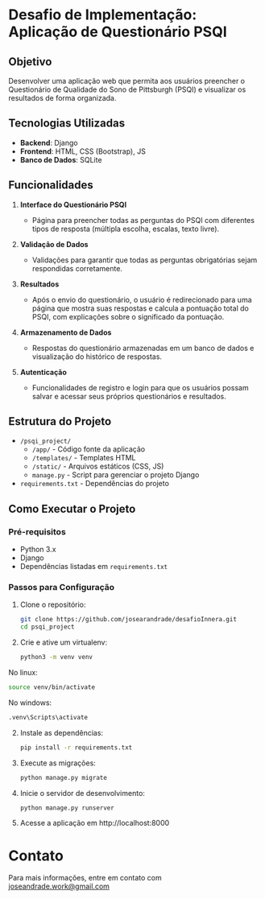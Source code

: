 # Desafio de Implementação: Aplicação de Questionário PSQI

## Objetivo
Desenvolver uma aplicação web que permita aos usuários preencher o Questionário de Qualidade do Sono de Pittsburgh (PSQI) e visualizar os resultados de forma organizada.

## Tecnologias Utilizadas
- **Backend**: Django
- **Frontend**: HTML, CSS (Bootstrap), JS
- **Banco de Dados**: SQLite

## Funcionalidades
1. **Interface do Questionário PSQI**
   - Página para preencher todas as perguntas do PSQI com diferentes tipos de resposta (múltipla escolha, escalas, texto livre).

2. **Validação de Dados**
   - Validações para garantir que todas as perguntas obrigatórias sejam respondidas corretamente.

3. **Resultados**
   - Após o envio do questionário, o usuário é redirecionado para uma página que mostra suas respostas e calcula a pontuação total do PSQI, com explicações sobre o significado da pontuação.

4. **Armazenamento de Dados**
   - Respostas do questionário armazenadas em um banco de dados e visualização do histórico de respostas.

5. **Autenticação**
   - Funcionalidades de registro e login para que os usuários possam salvar e acessar seus próprios questionários e resultados.

## Estrutura do Projeto
- `/psqi_project/`
  - `/app/` - Código fonte da aplicação
  - `/templates/` - Templates HTML
  - `/static/` - Arquivos estáticos (CSS, JS)
  - `manage.py` - Script para gerenciar o projeto Django
- `requirements.txt` - Dependências do projeto

## Como Executar o Projeto

### Pré-requisitos
- Python 3.x
- Django
- Dependências listadas em `requirements.txt`

### Passos para Configuração
1. Clone o repositório:
   ```bash
   git clone https://github.com/josearandrade/desafioInnera.git
   cd psqi_project
2. Crie e ative um virtualenv:
   ```bash
   python3 -m venv venv
No linux:
   ```bash
   source venv/bin/activate
   ```
No windows:
   ```bash
   .venv\Scripts\activate
   ```
2. Instale as dependências:
   ```bash
   pip install -r requirements.txt
3. Execute as migrações:
   ```bash
   python manage.py migrate
4. Inicie o servidor de desenvolvimento:
   ```bash
   python manage.py runserver 
5. Acesse a aplicação em http://localhost:8000




# Contato
Para mais informações, entre em contato com joseandrade.work@gmail.com
